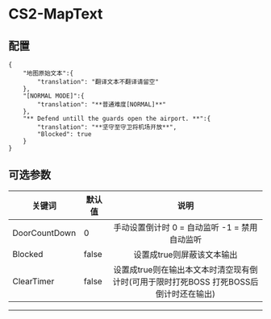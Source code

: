 # CS2-MapText
## 配置
``` 
{   
	"地图原始文本":{
		"translation": "翻译文本不翻译请留空"
	},
	"[NORMAL MODE]":{
		"translation": "**普通难度[NORMAL]**"
	},
	"** Defend untill the guards open the airport. **":{
		"translation": "**坚守至守卫将机场开放**",
		"Blocked": true
	}
}
```
## 可选参数
| 关键词 | 默认值|说明                                                                       |
|----------|-----|:----------------------------------------------------------------------------:|
| DoorCountDown  | 0 |手动设置倒计时 0 = 自动监听  -1 = 禁用自动监听  |
| Blocked  | false |设置成true则屏蔽该文本输出  |
| ClearTimer  | false |设置成true则在输出本文本时清空现有倒计时(可用于限时打死BOSS 打死BOSS后倒计时还在输出)  |
---

